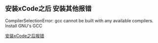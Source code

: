 ## 安装xCode之后 安装其他报错

CompilerSelectionError: gcc cannot be built with any available compilers. Install GNU's GCC

[安装xCode之后报错](https://blog.csdn.net/qq_33157666/article/details/77148715)

